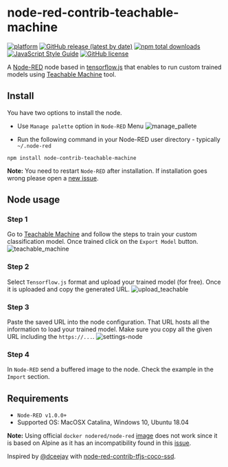 # node-red-contrib-teachable-machine
[![platform](https://img.shields.io/badge/platform-Node--RED-red)](https://nodered.org)
[![GitHub release (latest by date)](https://img.shields.io/github/v/release/bonastreyair/node-red-contrib-teachable-machine)](https://github.com/bonastreyair/node-red-contrib-teachable-machine/blob/master/CHANGELOG.md)
[![npm total downloads](https://img.shields.io/npm/dt/node-red-contrib-teachable-machine)](https://github.com/bonastreyair/node-red-contrib-teachable-machine/archive/master.zip)
<br>[![JavaScript Style Guide](https://img.shields.io/badge/code_style-standard-brightgreen.svg)](https://standardjs.com)
[![GitHub license](https://img.shields.io/github/license/dceejay/tfjs-nodes)](https://github.com/dceejay/tfjs-nodes/blob/master/LICENSE)

A [Node-RED](https://nodered.org) node based in [tensorflow.js](https://www.tensorflow.org/js) that enables to run custom trained models using [Teachable Machine](https://teachablemachine.withgoogle.com/train/image) tool.

## Install
You have two options to install the node.
 * Use `Manage palette` option in `Node-RED` Menu
![manage_pallete](https://user-images.githubusercontent.com/37800834/79070482-740bd700-7cd6-11ea-93d3-646c0bf418d1.png)

 * Run the following command in your Node-RED user directory - typically `~/.node-red`
 ```
 npm install node-contrib-teachable-machine
 ```
**Note:** You need to restart `Node-RED` after installation. If installation goes wrong please open a [new issue](https://github.com/bonastreyair/node-red-contrib-teachable-machine/issues).

## Node usage
### Step 1
Go to [Teachable Machine](https://teachablemachine.withgoogle.com/train/image) and follow the steps to train your custom classification model. Once trained click on the `Export Model` button.
![teachable_machine](https://user-images.githubusercontent.com/37800834/79070802-4c1d7300-7cd8-11ea-9c12-03e1d7d8b01d.png)

### Step 2 
Select `Tensorflow.js` format and upload your trained model (for free). Once it is uploaded and copy the generated URL. 
![upload_teachable](https://user-images.githubusercontent.com/37800834/79056723-8431a100-7c59-11ea-9488-346f4f8e6004.png)

### Step 3
Paste the saved URL into the node configuration. That URL hosts all the information to load your trained model. Make sure you copy all the given URL including the `https://...`.
![settings-node](https://user-images.githubusercontent.com/37800834/79074021-3ca72580-7cea-11ea-8b34-92e5970f02e6.png)

### Step 4 
In `Node-RED` send a buffered image to the node. Check the example in the `Import` section.

## Requirements
* `Node-RED v1.0.0+`
* Supported OS: MacOSX Catalina, Windows 10, Ubuntu 18.04

**Note:** Using official `docker nodered/node-red` [image](https://hub.docker.com/r/nodered/node-red/) does not work since it is based on Alpine as it has an incompatibility found in this [issue](https://github.com/tensorflow/tfjs/issues/1425).

Inspired by [@dceejay](https://github.com/dceejay) with [node-red-contrib-tfjs-coco-ssd](https://github.com/dceejay/tfjs-coco-ssd/).